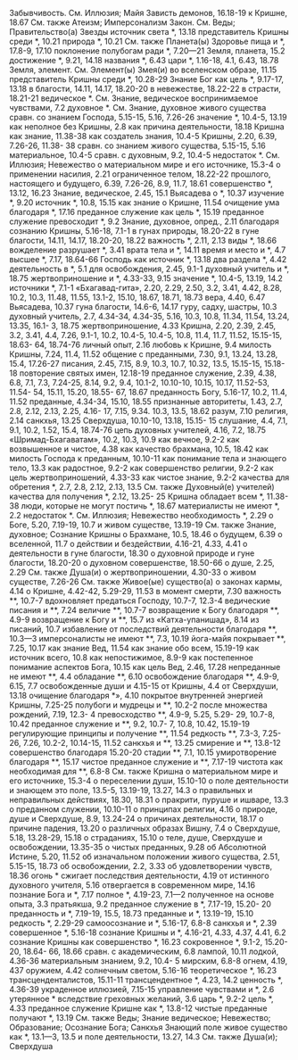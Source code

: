 Забывчивость.
	См. Иллюзия; Майя
Зависть
	демонов, 16.18-19 
	к Кришне, 18.67
	См. также Атеизм; Имперсонализм
Закон.
	См. Веды; Правительство(а)
Звезды
	источник света *, 13.18 
	представитель Кришны среди *, 10.21 
	природа *, 10.21 
	См. также Планета(ы)
Здоровье
	пища и *, 17.8-9, 17.10 
	поклонение полубогам ради *, 7.20—21 
Земля, планета, 15.2
	достижение *, 9.21, 14.18 
	названия *, 6.43
	цари *, 1.16-18, 4.1, 6.43, 18.78 
Земля, элемент.
	См. Элемент(ы)
Змея(и)
	во вселенском образе, 11.15 
	представитель Кришны среди *, 10.28-29
Знание
	Бог как цель *, 9.17-17, 13.18 
	в благости, 14.11, 14.17, 18.20-20 
	в невежестве, 18.22-22 
	в страсти, 18.21-21 
	ведическое *.
		См. Знание, ведическое 
	воспринимаемое чувствами, 7.2 
	духовное *.
		См. Знание, духовное 
	живого существа сравн. со знанием Господа, 5.15-15, 5.16, 7.26-26 
	значение *, 10.4-5, 13.19 
	как неполное без Кришны, 2.8 
	как причина деятельности, 18.18 
	Кришна
		как знание, 11.38-38 
		как создатель знания, 10.4-5 
	Кришны, 2.20, 6.39, 7.26-26, 11.38- 38
		сравн. со знанием живого существа, 5.15-15, 5.16 
	материальное, 10.4-5
		сравн. с духовным, 9.2, 10.4-5 
	недостаток *.
		См. Иллюзия; Невежество
	о материальном мире и его источнике, 15.3-4
	о применении насилия, 2.21 
	ограниченное телом, 18.22-22 
	прошлого, настоящего и будущего, 6.39, 7.26-26, 8.9, 11.7, 18.61 
	совершенство *, 13.12, 16.23 
Знание, ведическое, 2.45, 15.1 
	Вьясадева о *, 10.37 
	изучение *, 9.20 
	источник *, 10.8, 15.15 
	как знание о Кришне, 11.54 
	очищение ума благодаря *, 17.16 
	преданное служение как цель *, 15.19 
	преданное служение превосходит *, 9.2
Знание, духовное, опред., 2.11 
	благодаря сознанию Кришны, 5.16-18, 7.1-1 
	в гунах природы, 18.20-22 
	в гуне благости, 14.11, 14.17, 18.20-20, 18.22 
	важность *, 2.11, 2.13 
	виды *, 18.66
	вожделение разрушает *, 3.41 
	врата тела и *, 14.11 
	время и место и *, 4.7 
	высшее *, 7.17, 18.64-66 
	Господь как источник *, 13.18 
	два раздела *, 4.42 
	деятельность в *, 5.1 
	для освобождения, 2.45, 9.1-1 
	духовный учитель и *, 18.75 
	жертвоприношение и *, 4.33-33, 9.15 
	значение *, 10.4-5, 13.19, 14.2 
	источники *, 7.1-1
		«Бхагавад-гита», 2.20, 2.29, 2.50, 3.2, 3.41, 4.42, 8.28, 10.2, 10.3, 11.48, 11.55, 13.1-2, 15.10, 18.67, 18.71, 18.73
		вера, 4.40, 6.47 
		Вьясадева, 10.37 
		гуна благости, 14.6-6, 14.17 
		гуру, садху, шастры, 10.3 
		духовный учитель, 2.7, 4.34-34, 4.34-35, 5.16, 10.3, 10.8, 11.34, 11.54, 13.24, 13.35, 16.1- 3, 18.75
		жертвоприношение, 4.33 
		Кришна, 2.20, 2.39, 2.45, 3.2, 3.41, 4.4, 7.26, 9.1-1, 10.2, 10.4-5, 10.4-5, 10.8, 11.4, 11.7, 11.52, 15.15-15, 18.63- 64, 18.74-76
		личный опыт, 2.16 
		любовь к Кришне, 9.4 
		милость Кришны, 7.24, 11.4, 11.52 
		общение с преданными, 7.30, 9.1, 13.24, 13.28, 15.4, 17.26-27 
		писания, 2.45, 7.15, 8.9, 10.3, 10.7, 10.32, 13.5, 15.15-15, 15.18- 18
		повторение святых имен, 12.18-19 
		преданное служение, 2.39, 4.38, 6.8, 7.1, 7.3, 7.24-25, 8.14, 9.2, 9.4, 10.1-2, 10.10-10, 10.15, 10.17, 11.52-53, 11.54- 54, 15.11, 15.20, 18.55- 67, 18.67
		преданность Богу, 5.16-17, 10.2, 11.4, 11.52
		преданные, 4.34-34, 15.10, 18.55 
		признанные авторитеты, 1.43, 2.7, 2.8, 2.12, 2.13, 2.25, 4.16- 17, 7.15, 9.34. 10.3, 13.5, 18.62 
		разум, 7.10 
		религия, 2.14 
		санкхья, 13.25 
		Сверхдуша, 10.10-10, 13.18, 15.15- 15
		слушание, 4.4, 7.1, 9.1, 10.2, 1.52, 15.4, 18.74-76
		цепь духовных учителей, 4.16, 7.2, 18.75
		«Шримад-Бхагаватам», 10.2, 10.3, 10.9
	как вечное, 9.2-2
	как возвышенное и чистое, 4.38
	как качество брахмана, 10.5, 18.42
	как милость Господа к преданным, 10.10-11
	как понимание тела и знающего тело, 13.3
	как радостное, 9.2-2 
	как совершенство религии, 9.2-2 
	как цель жертвоприношений, 4.33-33 
	как чистое знание, 9.2-2 
	качества для обретения *, 2.7, 2.8, 2.12, 2.13, 13.5
		См. также Духовный(е) учителей)
	качества для получения *, 2.12, 13.25- 25
	Кришна обладает всем *, 11.38-38 
	люди, которые не могут постичь *, 18.67
	материалисты не имеют *, 2.2 
	недостаток *.
		См. Иллюзия; Невежество
	необходимость *, 2.29 
	о Боге, 5.20, 7.19-19, 10.7 
		и живом существе, 13.19-19 
		См. также Знание, духовное; Сознание Кришны
	о Брахмане, 10.5, 18.46 
	о будущем, 6.39 
	о вселенной, 11.7
	о действии и бездействии, 4.16-21, 4.33, 4.41
	о деятельности в гуне благости, 18.30 
	о духовной природе и гуне благости, 18.20-20
	о духовном совершенстве, 18.50-66 
	о душе, 2.25, 2.29 
		См. также Душа(и)
	о жертвоприношении, 4.30-33 
	о живом существе, 7.26-26
		См. также Живое(ые) существо(а)
	о законах кармы, 4.14
	о Кришне, 4.42-42, 5.29-29, 11.53 
		в момент смерти, 7.30 
		важность **, 10.7-7 
		вдохновляет предаться Господу, 10.7-7, 12.3-4 
		ведические писания и **, 7.24 
		величие **, 10.7-7 
		возвращение к Богу благодаря **, 4.9-9
		возвращение к Богу и **, 15.7 
		из «Катха-упанишад», 8.14 
		из писаний, 10.7 
		избавление от последствий деятельности благодаря **, 10.3—3
		имперсоналисты не имеют **, 7.3, 10.19
		йога-майя покрывает **, 7.25, 10.17
		как знание Вед, 11.54 
		как знание обо всем, 15.19-19 
		как источник всего, 10.8 
		как непостижимое, 8.9-9 
		как постепенное понимание аспектов Бога, 10.15 
		как цель Вед, 2.46, 17.28 
		непреданные не имеют **, 4.4 
		обладание **, 6.10 
		освобождение благодаря **, 4.9-9, 6.15, 7.7
		освобожденные души и 4.15-15 
		от Кришны, 4.4 
		от Сверхдуши, 13.18 
		очищение благодаря *», 4.10 
		покрытое внутренней энергией Кришны, 7.25-25 
		полубоги и мудрецы и **, 10.2-2 
		после множества рождений, 7.19, 12.3- 4
		превосходство **, 4.9-9, 5.25, 5.29- 29, 10.7-8, 10.42 
		преданное служение и **, 9.2, 10.7- 7, 10.8, 10.42, 15.19-19 
		регулирующие принципы и получение **, 11.54 
		редкость **, 7.3-3, 7.25- 26, 7.26, 10.2-2, 10.14-15, 11.52 
		санкхья и **, 13.25 
		смирение и **, 13.8-12 
		совершенство благодаря 15.20-20 
		стадии **, 7.1, 10.15
		умиротворение благодаря **, 15.17 
		чистое преданное служение и **, 7.17-19 
		чистота как необходимая для **, 6.8-8 
		См. также Кришна
	о материальном мире и его источнике, 15.3-4
	о переселении души, 15.10-10 
	о поле деятельности и знающем это поле, 13.5-5, 13.19-19, 13.27, 14.3
	о правильных и неправильных действиях, 18.30, 18.31 
	о пракрити, пуруше и ишваре, 13.3 
	о преданном служении, 10.10-11 
	о принципах религии, 4.16 
	о природе, душе и Сверхдуше, 8.9, 13.24-24
	о причинах деятельности, 18.17 
	о причине падения, 13.20 
	о различных образах Вишну, 7.4 
	о Сверхдуше, 5.18, 13.28-29, 15.18 
	о страданиях, 15.10 
	о теле, душе, Сверхдуше и освобождении, 13.35-35 
	о чистых преданных, 9.28 
	об Абсолютной Истине, 5.20, 11.52 
	об изначальном положении живого существа, 2.51, 5.15-15, 18.73 
	об освобождении, 2.2, 3.33 
	об удовлетворении чувств, 18.36 
	огонь * сжигает последствия деятельности, 4.19
	от истинного духовного учителя, 5.16
	отвергается в современном мире, 14.16
	познание Бога и *, 7.17 
	полное *, 4.19-23, 7.1—2 
	полученное на основе опыта, 3.3 
	пратьякша, 9.2
	преданное служение в *, 7.17-19, 15.20- 20
	преданность и *, 7.19-19, 15.5, 18.73 
	преданные и *, 13.19-19, 15.10 
	редкость *, 2.29-29 
	самоосознание и *, 5.16-17, 6.8-8 
	санкхья и *, 2.39 
	совершенное *, 5.16-18 
	сознание Кришны и *, 4.16-21, 4.33, 4.37, 4.41, 6.2
	сознание Кришны как совершенство *, 16.23
	сокровенное *, 9.1-2, 15.20-20, 18.64- 66, 18.66 
	сравн. с
		академическим, 6.8 
		лампой, 10.11 
		лодкой, 4.36-36 
		материальным знанием, 9.2, 10.4- 5
		мирским, 6.8-8 
		огнем, 4.19, 437 
		оружием, 4.42 
		солнечным светом, 5.16-16 
	теоретическое *, 16.23 
	трансценденталистов, 15.11-11 
	трансцендентное *, 4.23, 14.2 
		ценность *, 4.36-39 
	украденное иллюзией, 7.15-15 
	управление чувствами и *, 2.6 
	утерянное * вследствие греховных желаний, 3.6 
	царь *, 9.2-2 
	цель *, 4.33
		преданное служение Кришне как *, 13.8-12
	чистые преданные получают *, 13.19 
	См. также Веды; Знание ведическое; Невежество; Образование; Осознание Бога; Санкхья
Знающий поле
	живое существо как *, 13.1—3, 13.5 
	и поле деятельности, 13.27, 14.3 
	См. также Душа(и); Сверхдуша